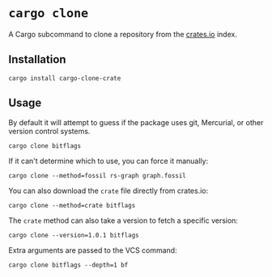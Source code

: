 # `cargo clone`

A Cargo subcommand to clone a repository from the
[crates.io](https://crates.io/) index.

## Installation

`cargo install cargo-clone-crate`

## Usage

By default it will attempt to guess if the package uses git, Mercurial, or
other version control systems.

`cargo clone bitflags`

If it can't determine which to use, you can force it manually:

`cargo clone --method=fossil rs-graph graph.fossil`

You can also download the `crate` file directly from crates.io:

`cargo clone --method=crate bitflags`

The `crate` method can also take a version to fetch a specific version:

`cargo clone --version=1.0.1 bitflags`

Extra arguments are passed to the VCS command:

`cargo clone bitflags --depth=1 bf`

